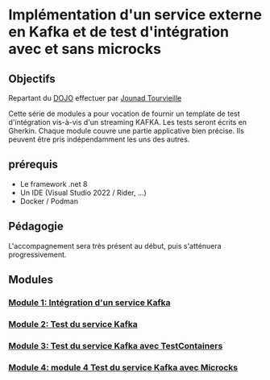 # Implémentation d'un service externe en Kafka et de test d'intégration avec et sans microcks

## Objectifs

Repartant du [DOJO](https://github.com/jtourvieille/DotNetIntegrationTests/tree/main) effectuer par [Jounad Tourvieille](https://github.com/jtourvieille)

Cette série de modules a pour vocation de fournir un template de test d'intégration vis-à-vis d'un streaming KAFKA. Les tests seront écrits en Gherkin. Chaque module couvre une partie applicative bien précise. Ils peuvent être pris indépendamment les uns des autres.

## prérequis

- Le framework .net 8
- Un IDE (Visual Studio 2022 / Rider, ...)
- Docker / Podman

## Pédagogie

L'accompagnement sera très présent au début, puis s'atténuera progressivement.

## Modules

### [Module 1: Intégration d'un service Kafka](./modules/module%201%20intégration%20d'un%20service%20kafka/readme.md)

### [Module 2: Test du service Kafka](./modules/module%202%20Test%20du%20service%20Kafka/readme.md)

### [Module 3: Test du service Kafka avec TestContainers](./modules/module%203%20Test%20du%20service%20Kafka%20avec%20TestContainers/readme.md)

### [Module 4: module 4 Test du service Kafka avec Microcks](./modules/module%204%20Test%20du%20service%20Kafka%20avec%20Microcks/readme.md)
